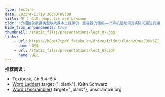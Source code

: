 ```yaml
---
type: lecture
date: 2023-4-11T19:30:00+08:00
title: 第 7 次课. Map, Set and Lexicon
tldr: "介绍抽象数据类型以及课本上提供的一些容器的使用——计算机是如何对实际问题进行建模的？"
hide_from_announcments: true
thumbnail: /static_files/presentations/lect_07.jpg
links:
    - url: https://h8pqt7tpdf.feishu.cn/drive/folder/fldcn2CvnaJDXV6ZIjPGVVSacrd
      name: 录播
    - url: /static_files/presentations/lect_07.pdf
      name: 讲义
---
```


**推荐阅读：**

- Textbook, Ch 5.4~5.6
- [Word Ladder](/static_files/stack_queue/WordLadders.html){:target="_blank"}, Keith Schwarz
- [Word Unscrambler](https://unscramble.org/){:target="_blank"}, unscramble.org
